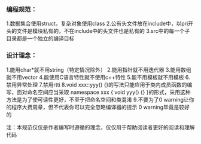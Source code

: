 ### 编程规范：

1.数据集合使用struct，复杂对象使用class
2.公有头文件放在include中，以pri开头的文件是模块私有的，不在include中的头文件也是私有的
3.src中的每一个子目录都是一个独立的编译目标

### 设计理念：

1.能用char*就不用string（特定情况除外）
2.能用指针就不用迭代器
3.能用数组就不用vector
4.能使用C语言特性就不使用c++特性
5.能不用模板就不用模板
6.禁用异常处理
7.禁用rtti
8.void xxx::yyy() {}的写法只能应用于类内成员函数的编写，面对命名空间应当采取
namespace xxx {
	void yyy() {}
}的形式，采用这种方法是为了使可读性更好，不至于把命名空间和类混淆
9.不要为了0 warning让你的程序大费周章，但不代表你可以完全忽略编译器的提示
0 warning毕竟是较好的

注：本规范仅仅是作者编写时遵循的理念，仅仅用于帮助阅读者更好的阅读和理解代码
